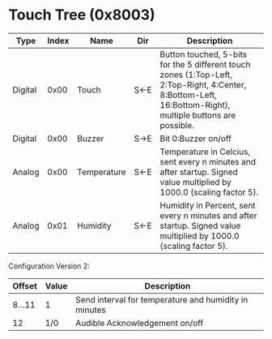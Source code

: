 # Touch Tree (0x8003)

| Type    | Index   | Name        | Dir | Description |
| ------  | ------- | ----------- | --- | ----------- |
| Digital | 0x00    | Touch       | S←E | Button touched, 5-bits for the 5 different touch zones (1:Top-Left, 2:Top-Right, 4:Center, 8:Bottom-Left, 16:Bottom-Right), multiple buttons are possible.  |
| Digital | 0x00    | Buzzer      | S→E | Bit 0:Buzzer on/off |
| Analog  | 0x00    | Temperature | S←E | Temperature in Celcius, sent every n minutes and after startup. Signed value multiplied by 1000.0 (scaling factor 5). |
| Analog  | 0x01    | Humidity    | S←E | Humidity in Percent, sent every n minutes and after startup. Signed value multiplied by 1000.0 (scaling factor 5). |

Configuration Version 2:

| Offset   | Value | Description |
| -------- | ----- | ----------- |
|  8…11    |     1 | Send interval for temperature and humidity in minutes |
|   12     |   1/0 | Audible Acknowledgement on/off |
